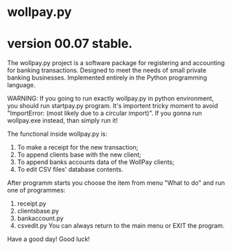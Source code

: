 # wollpay.py
# version 00.07 stable.

The wollpay.py project is a software package for registering and accounting 
for banking transactions. Designed to meet the needs of small private 
banking businesses. Implemented entirely in the Python programming language.

WARNING: 
If you going to run exactly wollpay.py in python environment, you should run 
startpay.py program. It's importent tricky moment to avoid 
"ImportError: (most likely due to a circular import)".
If you gonna run wollpay.exe instead, than simply run it!


The functional inside wollpay.py is:
1. To make a receipt for the new transaction;
2. To append clients base with the new client;
3. To append banks accounts data of the WollPay clients;
4. To edit CSV files' database contents.

After programm starts you choose the item from menu "What to do" and 
run one of programmes:
1. receipt.py
2. clientsbase.py
3. bankaccount.py
4. csvedit.py
You can always return to the main menu or EXIT the program.

Have a good day! 
Good luck!

